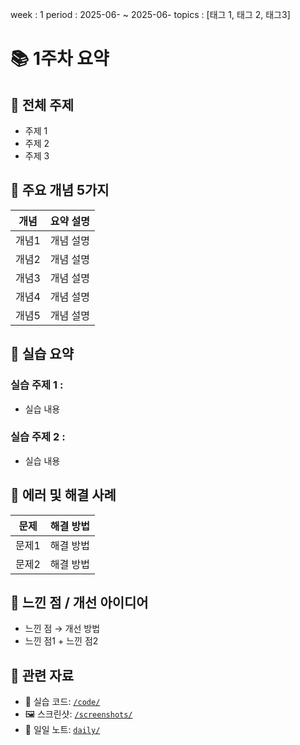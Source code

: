 
week : 1
period : 2025-06- ~ 2025-06-
topics : [태그 1, 태그 2, 태그3]


# 📚 1주차 요약

## 🧩 전체 주제

- 주제 1
- 주제 2
- 주제 3


## 📌 주요 개념 5가지

| 개념 | 요약 설명 |
|------|-----------|
| 개념1 | 개념 설명 |
| 개념2 | 개념 설명 |
| 개념3 | 개념 설명 |
| 개념4 | 개념 설명 |
| 개념5 | 개념 설명 |


## 🧪 실습 요약

### 실습 주제 1 : 
- 실습 내용


### 실습 주제 2 : 
- 실습 내용
  

## 🐛 에러 및 해결 사례

| 문제 | 해결 방법 |
|------|------------|
| 문제1 | 해결 방법 |
| 문제2 | 해결 방법 |


## 🧠 느낀 점 / 개선 아이디어

- 느낀 점 → 개선 방법
- 느낀 점1 + 느낀 점2


## 📂 관련 자료

- 📁 실습 코드: [`/code/`](../code/)
- 🖼 스크린샷: [`/screenshots/`](../screenshots/)
- 📄 일일 노트: [`daily/`](../daily/)

